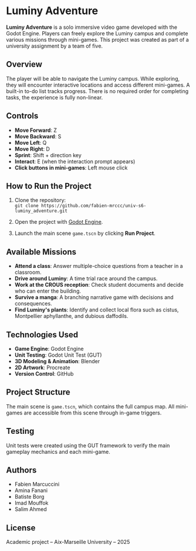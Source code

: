 # Luminy Adventure

**Luminy Adventure** is a solo immersive video game developed with the Godot Engine. Players can freely explore the Luminy campus and complete various missions through mini-games. This project was created as part of a university assignment by a team of five.

## Overview

The player will be able to navigate the Luminy campus. While exploring, they will encounter interactive locations and access different mini-games. A built-in to-do list tracks progress. There is no required order for completing tasks, the experience is fully non-linear.

## Controls

- **Move Forward**: Z  
- **Move Backward**: S  
- **Move Left**: Q  
- **Move Right**: D  
- **Sprint**: Shift + direction key  
- **Interact**: E (when the interaction prompt appears)  
- **Click buttons in mini-games**: Left mouse click  

## How to Run the Project

1. Clone the repository:  
   `git clone https://github.com/fabien-mrccc/univ-s6-luminy_adventure.git`

2. Open the project with [Godot Engine](https://godotengine.org/).  
3. Launch the main scene `game.tscn` by clicking **Run Project**.

## Available Missions

- **Attend a class**: Answer multiple-choice questions from a teacher in a classroom.
- **Drive around Luminy**: A time trial race around the campus.
- **Work at the CROUS reception**: Check student documents and decide who can enter the building.
- **Survive a manga**: A branching narrative game with decisions and consequences.
- **Find Luminy's plants**: Identify and collect local flora such as cistus, Montpellier aphyllanthe, and dubious daffodils.

## Technologies Used

- **Game Engine**: Godot Engine  
- **Unit Testing**: Godot Unit Test (GUT)  
- **3D Modeling & Animation**: Blender  
- **2D Artwork**: Procreate  
- **Version Control**: GitHub  

## Project Structure

The main scene is `game.tscn`, which contains the full campus map. All mini-games are accessible from this scene through in-game triggers.

## Testing

Unit tests were created using the GUT framework to verify the main gameplay mechanics and each mini-game. 

## Authors

- Fabien Marcuccini  
- Amina Fanani  
- Batiste Borg  
- Imad Mouffok  
- Salim Ahmed

## License

Academic project – Aix-Marseille University – 2025
